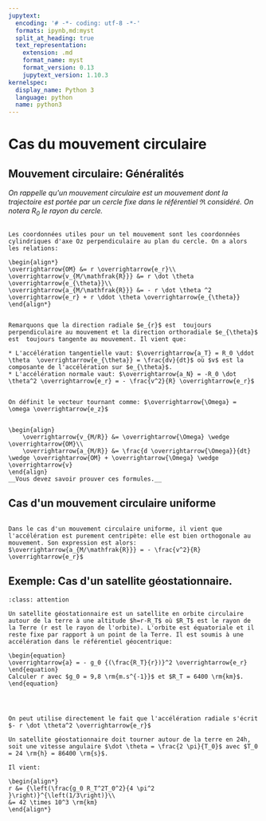 ```yaml
---
jupytext:
  encoding: '# -*- coding: utf-8 -*-'
  formats: ipynb,md:myst
  split_at_heading: true
  text_representation:
    extension: .md
    format_name: myst
    format_version: 0.13
    jupytext_version: 1.10.3
kernelspec:
  display_name: Python 3
  language: python
  name: python3
---
```

# Cas du mouvement circulaire

## Mouvement circulaire: Généralités

_On rappelle qu'un mouvement circulaire est un mouvement dont la trajectoire est portée par un cercle fixe dans le référentiel $\mathfrak{R}$ considéré. On notera $R_0$ le rayon du cercle._


````{important} __Fondamental : Système de coordonnées et expressions__

Les coordonnées utiles pour un tel mouvement sont les coordonnées cylindriques d'axe Oz perpendiculaire au plan du cercle. On a alors les relations:

\begin{align*}
\overrightarrow{OM} &= r \overrightarrow{e_r}\\
\overrightarrow{v_{M/\mathfrak{R}}} &= r \dot \theta \overrightarrow{e_{\theta}}\\
\overrightarrow{a_{M/\mathfrak{R}}} &= - r \dot \theta ^2 \overrightarrow{e_r} + r \ddot \theta \overrightarrow{e_{\theta}}
\end{align*}
````
````{important} __Fondamental : Accélération tangentielle et normale__

Remarquons que la direction radiale $e_{r}$ est  toujours perpendiculaire au mouvement et la direction orthoradiale $e_{\theta}$ est  toujours tangente au mouvement. Il vient que:

* L'accélération tangentielle vaut: $\overrightarrow{a_T} = R_0 \ddot \theta  \overrightarrow{e_{\theta}} = \frac{dv}{dt}$ où $v$ est la composante de l'accélération sur $e_{\theta}$.
* L'accélération normale vaut: $\overrightarrow{a_N} = -R_0 \dot \theta^2 \overrightarrow{e_r} = - \frac{v^2}{R} \overrightarrow{e_r}$
````

````{important} __Définition : Vecteur tournant__

On définit le vecteur tournant comme: $\overrightarrow{\Omega} = \omega \overrightarrow{e_z}$

````

````{important} __Fondamental : Expressions en fonction du vecteur tournant.__

\begin{align}
    \overrightarrow{v_{M/R}} &= \overrightarrow{\Omega} \wedge \overrightarrow{OM}\\
    \overrightarrow{a_{M/R}} &= \frac{d \overrightarrow{\Omega}}{dt} \wedge \overrightarrow{OM} + \overrightarrow{\Omega} \wedge \overrightarrow{v}
\end{align}
__Vous devez savoir prouver ces formules.__
````

## Cas d'un mouvement circulaire uniforme

````{important} __Fondamental : Expressions__

Dans le cas d'un mouvement circulaire uniforme, il vient que l'accélération est purement centripète: elle est bien orthogonale au mouvement. Son expression est alors: $\overrightarrow{a_{M/\mathfrak{R}}} = - \frac{v^2}{R} \overrightarrow{e_r}$
````

## Exemple: Cas d'un satellite géostationnaire.

````{admonition} Exercice 
:class: attention

Un satellite géostationnaire est un satellite en orbite circulaire autour de la terre à une altitude $h=r-R_T$ où $R_T$ est le rayon de la Terre (r est le rayon de l'orbite). L'orbite est équatoriale et il reste fixe par rapport à un point de la Terre. Il est soumis à une accélération dans le référentiel géocentrique:

\begin{equation}
\overrightarrow{a} = - g_0 {(\frac{R_T}{r})}^2 \overrightarrow{e_r}
\end{equation}
Calculer r avec $g_0 = 9,8 \rm{m.s^{-1}}$ et $R_T = 6400 \rm{km}$.
\end{equation}
````
````{dropdown}
 


On peut utilise directement le fait que l'accélération radiale s'écrit $- r \dot \theta^2 \overrightarrow{e_r}$

Un satellite géostationnaire doit tourner autour de la terre en 24h, soit une vitesse angulaire $\dot \theta = \frac{2 \pi}{T_0}$ avec $T_0 = 24 \rm{h} = 86400 \rm{s}$.

Il vient:

\begin{align*}
r &= {\left(\frac{g_0 R_T^2T_0^2}{4 \pi^2 }\right)}^{\left(1/3\right)}\\
&= 42 \times 10^3 \rm{km}
\end{align*}
````

